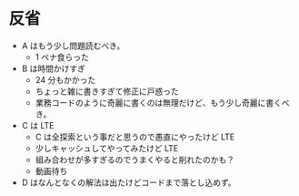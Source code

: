 # 反省

- A はもう少し問題読むべき。
  - 1 ペナ食らった
- B は時間かけすぎ
  - 24 分もかかった
  - ちょっと雑に書きすぎて修正に戸惑った
  - 業務コードのように奇麗に書くのは無理だけど、もう少し奇麗に書くべき。
- C は LTE
  - C は全探索という事だと思うので愚直にやったけど LTE
  - 少しキャッシュしてやってみたけど LTE
  - 組み合わせが多すぎるのでうまくやると削れたのかも？
  - 動画待ち
- D はなんとなくの解法は出たけどコードまで落とし込めず。
